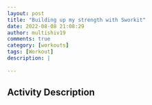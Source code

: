 ```yaml
---
layout: post
title: "Building up my strength with Sworkit"
date: 2022-08-08 21:08:29
author: multishiv19
comments: true
category: [workouts]
tags: [Workout]
description: |
     
---
```



## Activity Description
 


<div width='100%' class='strava-embed-placeholder' data-embed-type='activity' data-embed-id='7602037991'></div>
<script src='https://strava-embeds.com/embed.js'></script>
